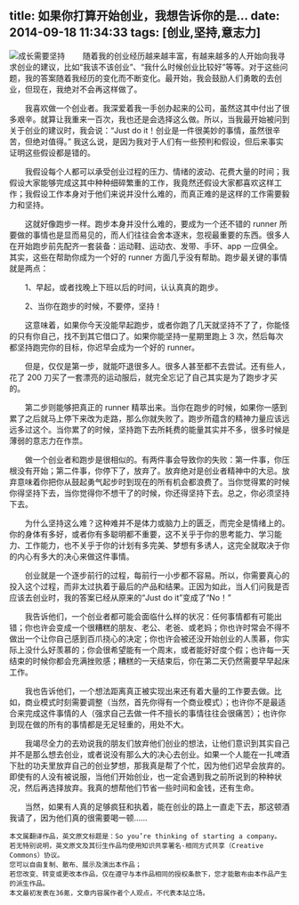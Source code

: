 title: 如果你打算开始创业，我想告诉你的是…
date: 2014-09-18 11:34:33
tags: [创业,坚持,意志力]
---
![](/img/20140918114126.jpg "成长需要坚持")
　　随着我的创业经历越来越丰富，有越来越多的人开始向我寻求创业的建议，比如“我该不该创业”、“我什么时候创业比较好”等等。对于这些问题，我的答案随着我经历的变化而不断变化。最开始，我会鼓励人们勇敢的去创业，但现在，我绝对不会再这样做了。

　　我喜欢做一个创业者。我深爱着我一手创办起来的公司，虽然这其中付出了很多艰辛。就算让我重来一百次，我也还是会选择这么做。所以，当我最开始被问到关于创业的建议时，我会说：“Just do it！创业是一件很美妙的事情，虽然很辛苦，但绝对值得。” 我这么说，是因为我对于人们有一些预判和假设，但后来事实证明这些假设都是错的。
<!--more-->
　　我假设每个人都可以承受创业过程的压力、情绪的波动、花费大量的时间；我假设大家能够完成这其中种种细碎繁重的工作，我竟然还假设大家都喜欢这样工作；我假设工作本身对于他们来说并没什么难的，而真正难的是这样的工作需要毅力和坚持。

　　这就好像跑步一样。跑步本身并没什么难的，要成为一个还不错的 runner 所要做的事情也是显而易见的，而人们往往会舍本逐末，忽视最重要的东西。很多人在开始跑步前先配齐一套装备：运动鞋、运动衣、发带、手环、app 一应俱全。其实，这些在帮助你成为一个好的 runner 方面几乎没有帮助。跑步最关键的事情就是两点：

　　1、早起，或者找晚上下班以后的时间，认认真真的跑步。

　　2、当你在跑步的时候，不要停，坚持！

　　这意味着，如果你今天没能早起跑步，或者你跑了几天就坚持不了了，你能怪的只有你自己，找不到其它借口了。如果你能坚持一星期里跑上 3 次，然后每次都坚持跑完你的目标，你迟早会成为一个好的 runner。

　　但是，仅仅是第一步，就能吓退很多人。很多人甚至都不去尝试。还有些人，花了 200 刀买了一套漂亮的运动服后，就完全忘记了自己其实是为了跑步才买的。

　　第二步则能够把真正的 runner 精萃出来。当你在跑步的时候，如果你一感到累了之后就马上停下来改为走路，那么你就失败了。跑步所蕴含的精神力量应该远远多过这个。当你累了的时候，坚持跑下去所耗费的能量其实并不多，很多时候是薄弱的意志力在作祟。

　　做一个创业者和跑步是很相似的。有两件事会导致你的失败：第一件事，你压根没有开始；第二件事，你停下了，放弃了。放弃绝对是创业者精神中的大忌。放弃意味着你把你从鼓起勇气起步时到现在的所有机会都浪费了。当你觉得累的时候你得坚持下去，当你觉得你不想干了的时候，你还得坚持下去。总之，你必须坚持下去。

　　为什么坚持这么难？这种难并不是体力或脑力上的匮乏，而完全是情绪上的。你的身体有多好，或者你有多聪明都不重要，这不关乎于你的思考能力、学习能力、工作能力，也不关乎于你的计划有多完美、梦想有多诱人，这完全就取决于你的内心有多大的决心来做这件事情。

　　创业就是一个逐步前行的过程，每前行一小步都不容易。所以，你需要真心的投入这个过程，而非太过执着于最后的产品和结果。正因为如此，当人们问我是否应该去创业时，我的答案已经从原来的“Just do it”变成了“No！”

　　我告诉他们，一个创业者都可能会面临什么样的状况：任何事情都有可能出错；你也许会变成一个很糟糕的朋友、老公、老爸、或老妈；你也许时常会不得不做出一个让你自己感到百爪挠心的决定；你也许会被还没开始创业的人羡慕，你实际上没什么好羡慕的；你会很希望能有一个周末，或者能好好度个假；也许每一天结束的时候你都会充满挫败感；糟糕的一天结束后，你在第二天仍然需要早早起床工作。

　　我也告诉他们，一个想法距离真正被实现出来还有着大量的工作要去做。比如，商业模式时刻需要调整（当然，首先你得有一个商业模式）；也许你不是最适合来完成这件事情的人（强求自己去做一件不擅长的事情往往会很痛苦）；也许你到现在做的所有的事情都是无足轻重的，用处不大。

　　我竭尽全力的去劝说我的朋友们放弃他们创业的想法，让他们意识到其实自己并不是那么想去创业，或者说没有那么大的决心去创业。如果一个人能在一扎啤酒下肚的功夫里放弃自己的创业梦想，那我真是帮了个忙，因为他们迟早会放弃的。即使有的人没有被说服，当他们开始创业，也一定会遇到我之前所说到的种种状况，然后再选择放弃。我真的想帮他们节省一些时间和金钱，还有生命。

　　当然，如果有人真的足够疯狂和执着，能在创业的路上一直走下去，那这顿酒我请了，因为他们真的很需要喝一顿……

	本文属翻译作品，英文原文标题是：So you’re thinking of starting a company。
	若无特别说明，英文原文及其衍生作品均使用知识共享署名-相同方式共享（Creative Commons）协议。
	您可以自由复制、散布、展示及演出本作品；
	若您改变、转变或更改本作品，仅在遵守与本作品相同的授权条款下，您才能散布由本作品产生的派生作品。
	本文最初发表在36氪，文章内容属作者个人观点，不代表本站立场。